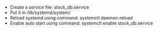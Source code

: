 - Create a service file: stock_db.service
- Put it in /lib/systemd/system/
- Reload systemd using command: systemctl daemon-reload
- Enable auto start using command: systemctl enable stock_db.service